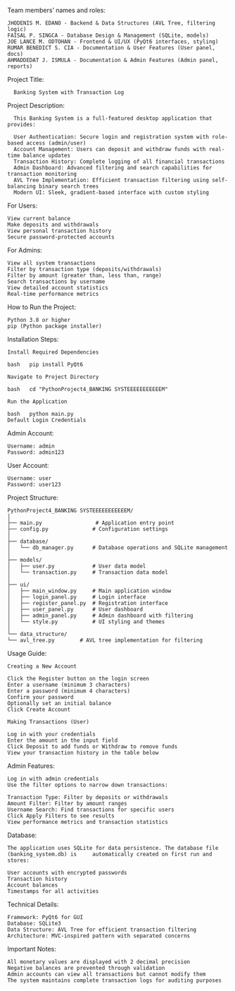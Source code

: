
Team members’ names and roles:

    JHODENIS M. EDANO - Backend & Data Structures (AVL Tree, filtering logic)
    FAISAL P. SINGCA - Database Design & Management (SQLite, models)
    JOE LANCE M. ODTOHAN - Frontend & UI/UX (PyQt6 interfaces, styling)
    RUMAR BENEDICT S. CIA - Documentation & User Features (User panel, docs)
    AHMADDEDAT J. ISMULA - Documentation & Admin Features (Admin panel, reports)



Project Title: 

      Banking System with Transaction Log

Project Description:

      This Banking System is a full-featured desktop application that provides:

      User Authentication: Secure login and registration system with role-based access (admin/user)
      Account Management: Users can deposit and withdraw funds with real-time balance updates
      Transaction History: Complete logging of all financial transactions
      Admin Dashboard: Advanced filtering and search capabilities for transaction monitoring
      AVL Tree Implementation: Efficient transaction filtering using self-balancing binary search trees
      Modern UI: Sleek, gradient-based interface with custom styling

For Users:

    View current balance
    Make deposits and withdrawals
    View personal transaction history
    Secure password-protected accounts

For Admins:

    View all system transactions
    Filter by transaction type (deposits/withdrawals)
    Filter by amount (greater than, less than, range)
    Search transactions by username
    View detailed account statistics
    Real-time performance metrics

How to Run the Project:


    Python 3.8 or higher
    pip (Python package installer)

Installation Steps:

    Install Required Dependencies

    bash   pip install PyQt6

    Navigate to Project Directory

    bash   cd "PythonProject4_BANKING SYSTEEEEEEEEEEEM"

    Run the Application

    bash   python main.py
    Default Login Credentials
    
Admin Account:

    Username: admin
    Password: admin123

User Account:

    Username: user
    Password: user123

Project Structure:

    PythonProject4_BANKING SYSTEEEEEEEEEEEM/
    │
    ├── main.py                 # Application entry point
    ├── config.py              # Configuration settings
    │
    ├── database/
    │   └── db_manager.py      # Database operations and SQLite management
    │
    ├── models/
    │   ├── user.py            # User data model
    │   └── transaction.py     # Transaction data model
    │
    ├── ui/
    │   ├── main_window.py     # Main application window
    │   ├── login_panel.py     # Login interface
    │   ├── register_panel.py  # Registration interface
    │   ├── user_panel.py      # User dashboard
    │   ├── admin_panel.py     # Admin dashboard with filtering
    │   └── style.py           # UI styling and themes
    │    
    └── data_structure/
    └── avl_tree.py        # AVL tree implementation for filtering

 
 
Usage Guide:
 
    Creating a New Account

    Click the Register button on the login screen
    Enter a username (minimum 3 characters)
    Enter a password (minimum 4 characters)
    Confirm your password
    Optionally set an initial balance
    Click Create Account

    Making Transactions (User)

    Log in with your credentials
    Enter the amount in the input field
    Click Deposit to add funds or Withdraw to remove funds
    View your transaction history in the table below


Admin Features:

    Log in with admin credentials
    Use the filter options to narrow down transactions:

    Transaction Type: Filter by deposits or withdrawals
    Amount Filter: Filter by amount ranges
    Username Search: Find transactions for specific users
    Click Apply Filters to see results
    View performance metrics and transaction statistics


Database:
 
    The application uses SQLite for data persistence. The database file (banking_system.db) is     automatically created on first run and stores:

    User accounts with encrypted passwords
    Transaction history
    Account balances
    Timestamps for all activities

Technical Details:

    Framework: PyQt6 for GUI
    Database: SQLite3
    Data Structure: AVL Tree for efficient transaction filtering
    Architecture: MVC-inspired pattern with separated concerns

Important Notes:

    All monetary values are displayed with 2 decimal precision
    Negative balances are prevented through validation
    Admin accounts can view all transactions but cannot modify them
    The system maintains complete transaction logs for auditing purposes
